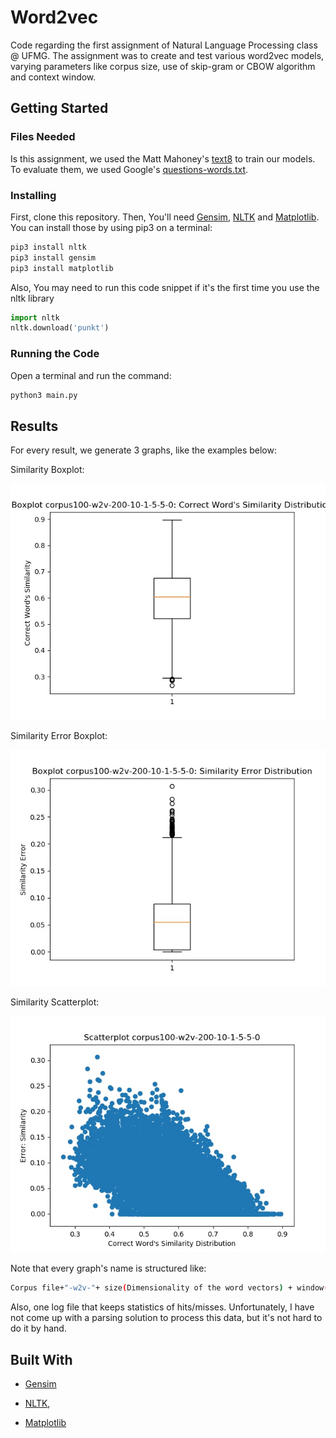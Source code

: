 # Word2vec
Code regarding the first assignment of Natural Language Processing class @ UFMG. The assignment was to create and test various word2vec models, varying parameters like corpus size, use of skip-gram or CBOW algorithm and context window.

## Getting Started
### Files Needed
Is this assignment, we used the Matt Mahoney's [text8]( http://mattmahoney.net/dc/text8.zip) to train our models. To evaluate them, we used Google's [questions-words.txt](https://code.google.com/archive/p/word2vec/source/default/source).

### Installing
First, clone this repository. Then, You'll need [Gensim](https://radimrehurek.com/gensim/), [NLTK](https://www.nltk.org/) and [Matplotlib](https://matplotlib.org/). You can install those by using pip3 on a terminal:
```bash
pip3 install nltk
pip3 install gensim
pip3 install matplotlib
```

Also, You may need to run this code snippet if it's the first time you use the nltk library
```python
import nltk
nltk.download('punkt')
```

### Running the Code
Open a terminal and run the command:
```bash
python3 main.py
```

## Results
For every result, we generate 3 graphs, like the examples below:

Similarity Boxplot:

![Example Graph: Similarity Boxplot](/results/corpus100-w2v-200-10-1-5-5-0-results/boxplot-corpus100-w2v-200-10-1-5-5-0.jpg "Similarity Boxplot")

Similarity Error Boxplot:

![Example Graph: Error Boxplot](/results/corpus100-w2v-200-10-1-5-5-0-results/boxplot-error-corpus100-w2v-200-10-1-5-5-0.jpg "Error Boxplot")

Similarity Scatterplot:

![Example Graph: Similarity Scatterplot](/results/corpus100-w2v-200-10-1-5-5-0-results/scatter-corpus100-w2v-200-10-1-5-5-0.jpg "Similarity Scatterplot")

Note that every graph's name is structured like:
```bash
Corpus file+"-w2v-"+ size(Dimensionality of the word vectors) + window(Maximum distance between the current and predicted word within a sentence) + min_count(Ignores all words with total frequency lower than this) + workers(number of threads) + iter(number of epochs) + sg(1 = skip-gram; 0 = CBOW)
```

Also, one log file that keeps statistics of hits/misses. Unfortunately, I have not come up with a parsing solution to process this data, but it's not hard to do it by hand.


## Built With
- [Gensim](https://radimrehurek.com/gensim/)

- [NLTK](https://www.nltk.org/),

- [Matplotlib](https://matplotlib.org/)
